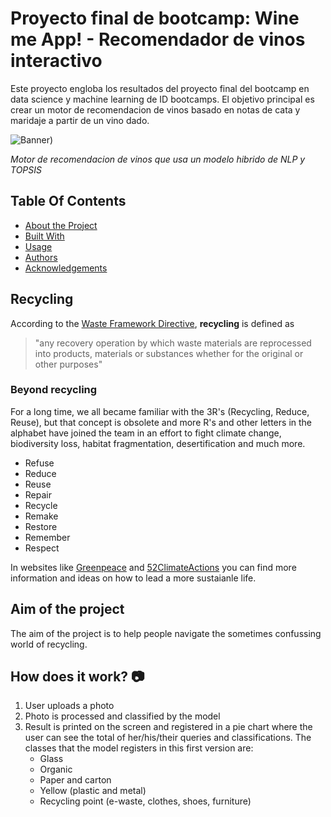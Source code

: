 # Proyecto final de bootcamp: Wine me App! - Recomendador de vinos interactivo
Este proyecto engloba los resultados del proyecto final del bootcamp en data science y machine learning de ID bootcamps. El objetivo principal es crear un motor de recomendacion de vinos basado en notas de cata y maridaje a partir de un vino dado.

![Banner](https://github.com/Salvarez-codesal/projecto_final_bootcamp_winemeapp/assets/136813546/7e80f6fd-51a5-4aee-9ee9-8ee3d6c86ccc))

_Motor de recomendacion de vinos que usa un modelo hibrido de NLP y TOPSIS_

## Table Of Contents

* [About the Project](#about-the-project)
* [Built With](#built-with)
* [Usage](#usage)
* [Authors](#authors)
* [Acknowledgements](#acknowledgements)

## Recycling
According to the [Waste Framework Directive](https://joint-research-centre.ec.europa.eu/scientific-activities-z/less-waste-more-value/definition-recycling_en), **recycling** is defined as

>  "any recovery operation by which waste materials are reprocessed into products, materials or substances whether for the original or other purposes"

### Beyond recycling
For a long time, we all became familiar with the 3R's (Recycling, Reduce, Reuse), but that concept is obsolete and more R's and other letters in the alphabet have joined the team in an effort to fight climate change, biodiversity loss, habitat fragmentation, desertification and much more.

- Refuse
- Reduce
- Reuse
- Repair
- Recycle
- Remake
- Restore
- Remember
- Respect

In websites like [Greenpeace](https://www.greenpeace.org.au/blog/beyond-reduce-reuse-recycle/) and [52ClimateActions](https://www.52climateactions.com/refuse-reduce-reuse-repair-recycle/full) you can find more information and ideas on how to lead a more sustaianle life.

## Aim of the project

The aim of the project is to help people navigate the sometimes confussing world of recycling.

## How does it work? :camera:
1. User uploads a photo
2. Photo is processed and classified by the model
3. Result is printed on the screen and registered in a pie chart where the user can see the total of her/his/their queries and classifications. The classes that the model registers in this first version are:
    - Glass
    - Organic
    - Paper and carton
    - Yellow (plastic and metal)
    - Recycling point (e-waste, clothes, shoes, furniture)
